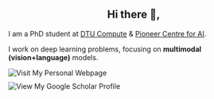 <h2 align="center">Hi there 👋,</h2>

<p>
  I am a PhD student at 
  <a href="https://www.compute.dtu.dk/">DTU Compute</a> & 
  <a href="https://www.aicentre.dk/">Pioneer Centre for AI</a>.
</p>

<p>
  I work on deep learning problems, focusing on <strong>multimodal (vision+language)</strong> models.
</p>
<div>
  <a href="https://marcoschouten.github.io/" style="text-decoration: none;">
    <img src="https://img.shields.io/badge/Visit%20My%20Personal%20Webpage-222222?style=for-the-badge&logo=GitHub%20Pages&logoColor=white" alt="Visit My Personal Webpage" />
  </a>
</div>
<div style="margin-top: 10px;">
  <a href="https://scholar.google.com/citations?user=SdQ_lIIAAAAJ&hl=en" style="text-decoration: none;">
    <img src="https://img.shields.io/badge/View%20My%20Google%20Scholar-4285F4?style=for-the-badge&logo=google-scholar&logoColor=white" alt="View My Google Scholar Profile" />
  </a>
</div>
